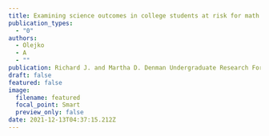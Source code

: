 ```yaml
---
title: Examining science outcomes in college students at risk for math difficulties
publication_types:
  - "0"
authors:
  - Olejko
  - A
  - ""
publication: Richard J. and Martha D. Denman Undergraduate Research Forum
draft: false
featured: false
image:
  filename: featured
  focal_point: Smart
  preview_only: false
date: 2021-12-13T04:37:15.212Z
---
```

